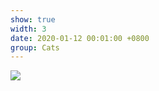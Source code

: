 ```yaml
---
show: true
width: 3
date: 2020-01-12 00:01:00 +0800
group: Cats
---
```

<div>
<img src="{{ 'assets/images/etc/bengmi_1.jpg' | relative_url }}" class="img-fluid rounded" >
</div>